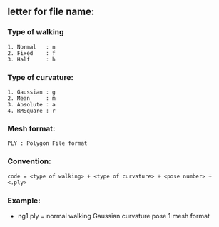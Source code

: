 ## letter for file name:
### Type of walking
    1. Normal   : n
    2. Fixed    : f
    3. Half     : h
### Type of curvature:
    1. Gaussian : g
    2. Mean     : m
    3. Absolute : a
    4. RMSquare : r
### Mesh format:
    PLY : Polygon File format
### Convention:
```
code = <type of walking> + <type of curvature> + <pose number> + <.ply>
```
### Example:
- ng1.ply = normal walking Gaussian curvature pose 1 mesh format